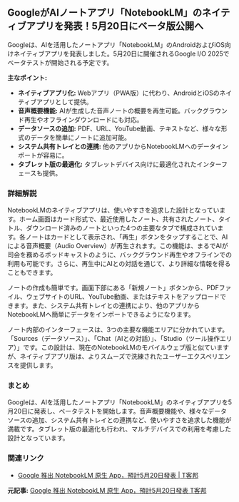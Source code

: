 ## GoogleがAIノートアプリ「NotebookLM」のネイティブアプリを発表！5月20日にベータ版公開へ

Googleは、AIを活用したノートアプリ「NotebookLM」のAndroidおよびiOS向けネイティブアプリを発表しました。5月20日に開催されるGoogle I/O 2025でベータテストが開始される予定です。

**主なポイント:**

* **ネイティブアプリ化:** Webアプリ（PWA版）に代わり、AndroidとiOSのネイティブアプリとして提供。
* **音声概要機能:** AIが生成した音声ノートの概要を再生可能。バックグラウンド再生やオフラインダウンロードにも対応。
* **データソースの追加:** PDF、URL、YouTube動画、テキストなど、様々な形式のデータを簡単にノートに追加可能。
* **システム共有トレイとの連携:** 他のアプリからNotebookLMへのデータインポートが容易に。
* **タブレット版の最適化:** タブレットデバイス向けに最適化されたインターフェースも提供。

### 詳細解説

NotebookLMのネイティブアプリは、使いやすさを追求した設計となっています。ホーム画面はカード形式で、最近使用したノート、共有されたノート、タイトル、ダウンロード済みのノートといった4つの主要なタブで構成されています。各ノートはカードとして表示され、「再生」ボタンをタップすることで、AIによる音声概要（Audio Overview）が再生されます。この機能は、まるでAIが司会を務めるポッドキャストのように、バックグラウンド再生やオフラインでの利用も可能です。さらに、再生中にAIとの対話を通じて、より詳細な情報を得ることもできます。

ノートの作成も簡単です。画面下部にある「新規ノート」ボタンから、PDFファイル、ウェブサイトのURL、YouTube動画、またはテキストをアップロードできます。また、システム共有トレイとの連携により、他のアプリからNotebookLMへ簡単にデータをインポートできるようになります。

ノート内部のインターフェースは、3つの主要な機能エリアに分かれています。「Sources（データソース）」、「Chat（AIとの対話）」、「Studio（ツール操作エリア）」です。この設計は、現在のNotebookLMのモバイルウェブ版と似ていますが、ネイティブアプリ版は、よりスムーズで洗練されたユーザーエクスペリエンスを提供します。

### まとめ

Googleは、AIを活用したノートアプリ「NotebookLM」のネイティブアプリを5月20日に発表し、ベータテストを開始します。音声概要機能や、様々なデータソースの追加、システム共有トレイとの連携など、使いやすさを追求した機能が満載です。タブレット版の最適化も行われ、マルチデバイスでの利用を考慮した設計となっています。

### 関連リンク

* [Google 推出 NotebookLM 原生 App，預計5月20日發表 | T客邦](https://www.techbang.com/posts/105709)


**元記事:** [Google 推出 NotebookLM 原生 App，預計5月20日發表 T客邦](https://www.techbang.com/posts/123012-google-notebooklm-native-app-launch-may-20)